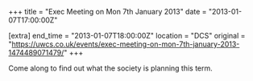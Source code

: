 +++
title = "Exec Meeting on Mon 7th January 2013"
date = "2013-01-07T17:00:00Z"

[extra]
end_time = "2013-01-07T18:00:00Z"
location = "DCS"
original = "https://uwcs.co.uk/events/exec-meeting-on-mon-7th-january-2013-1474489071479/"
+++

Come along to find out what the society is planning this term.

